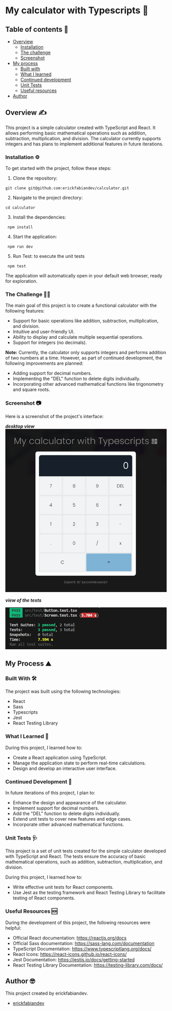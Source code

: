 # My calculator with Typescripts 🚀  
## Table of contents :page_facing_up:
- [Overview](#overview)
  - [Installation](#Installation)  
  - [The challenge](#the-challenge)
  - [Screenshot](#screenshot)
- [My process](#my-process)
  - [Built with](#built-with)
  - [What I learned](#what-i-learned)
  - [Continued development](#continued-development)
  - [Unit Tests](#unit-tests)
  - [Useful resources](#useful-resources)
- [Author](#author)

## Overview :writing_hand:
This project is a simple calculator created with TypeScript and React. It allows performing basic mathematical operations such as addition, subtraction, multiplication, and division. The calculator currently supports integers and has plans to implement additional features in future iterations.

### Installation :gear:
To get started with the project, follow these steps:

1. Clone the repository:
```shell
git clone git@github.com:erickfabiandev/calculator.git
  ```
2. Navigate to the project directory:
```shell
cd calculator
 ```
3. Install the dependencies: 
```shell
 npm install
 ```
4. Start the application: 
```shell
 npm run dev
  ```
5. Run Test: to execute the unit tests
```shell
 npm test
  ```

The application will automatically open in your default web browser, ready for exploration.

### The Challenge :weight_lifting_man:
The main goal of this project is to create a functional calculator with the following features:

- Support for basic operations like addition, subtraction, multiplication, and division.
- Intuitive and user-friendly UI.
- Ability to display and calculate multiple sequential operations.
- Support for integers (no decimals).

**Note:** Currently, the calculator only supports integers and performs addition of two numbers at a time. However, as part of continued development, the following improvements are planned:

- Adding support for decimal numbers.
- Implementing the "DEL" function to delete digits individually.
- Incorporating other advanced mathematical functions like trigonometry and square roots.

### Screenshot 📷 
Here is a screenshot of the project's interface:

***desktop view***
![Alt text](./src/assets/image.png)

***view of the tests***

![Alt text](./src/assets/image-1.png)


## My Process :mountain:

### Built With :hammer_and_wrench:
The project was built using the following technologies:

* React
* Sass
* Typescripts
* Jest
* React Testing Library

### What I Learned :microscope:
During this project, I learned how to:

- Create a React application using TypeScript.
- Manage the application state to perform real-time calculations.
- Design and develop an interactive user interface.

### Continued Development :briefcase:
In future iterations of this project, I plan to:

- Enhance the design and appearance of the calculator.
- Implement support for decimal numbers.
- Add the "DEL" function to delete digits individually.
- Extend unit tests to cover new features and edge cases.
- Incorporate other advanced mathematical functions.

### Unit Tests :stethoscope:
This project is a set of unit tests created for the simple calculator developed with TypeScript and React. The tests ensure the accuracy of basic mathematical operations, such as addition, subtraction, multiplication, and division.

During this project, I learned how to:

- Write effective unit tests for React components.
- Use Jest as the testing framework and React Testing Library to facilitate testing of React components.


### Useful Resources :sos:
During the development of this project, the following resources were helpful:

* Official React documentation: https://reactjs.org/docs
* Official Sass documentation: https://sass-lang.com/documentation
* TypeScript Documentation: https://www.typescriptlang.org/docs/
* React Icons: https://react-icons.github.io/react-icons/
* Jest Documentation: https://jestjs.io/docs/getting-started
* React Testing Library Documentation: https://testing-library.com/docs/

## Author :nerd_face:

This project created by erickfabiandev.
- [erickfabiandev](https://www.erickfabiandev.com/)
